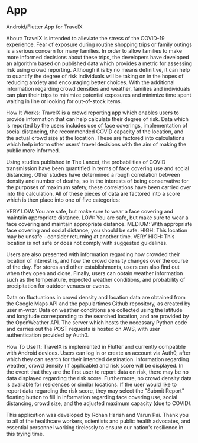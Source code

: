 # App
Android/Flutter App for TravelX

About: TravelX is intended to alleviate the stress of the COVID-19 experience. Fear of exposure during routine shopping trips or family outings is a serious concern for many families. In order to allow families to make more informed decisions about these trips, the developers have developed an algorithm based on published data which provides a metric for assessing risk using crowd reporting. Although it is by no means definitive, it can help to quantify the degree of risk individuals will be taking on in the hopes of reducing anxiety and encouraging better choices. With the additional information regarding crowd densities and weather, families and individuals can plan their trips to minimize potential exposures and minimize time spent waiting in line or looking for out-of-stock items.

How It Works: TravelX is a crowd reporting app which enables users to provide information that can help calculate their degree of risk. Data which is reported by the users includes use of face coverings, implementation of social distancing, the recommended COVID capacity of the location, and the actual crowd size at the location. These are factored into calculations which help inform other users' travel decisions with the aim of making the public more informed.

Using studies published in The Lancet, the probabilities of COVID transmission have been quantified in terms of face covering use and social distancing. Other studies have determined a rough correlation between density and number of deaths, so in the interests of being conservative for the purposes of maximum safety, these correlations have been carried over into the calculation. All of these pieces of data are factored into a score which is then place into one of five categories:

VERY LOW: You are safe, but make sure to wear a face covering and maintain appropriate distance. LOW: You are safe, but make sure to wear a face covering and maintain appropriate distance. MEDIUM: With appropriate face covering and social distance, you should be safe. HIGH: This location may be unsafe - consider returning at another time. VERY HIGH: This location is not safe or does not comply with suggested guidelines.

Users are also presented with information regarding how crowded their location of interest is, and how the crowd density changes over the course of the day. For stores and other establishments, users can also find out when they open and close. Finally, users can obtain weather information such as the temperature, expected weather conditions, and probability of precipitation for outdoor venues or events.

Data on fluctuations in crowd density and location data are obtained from the Google Maps API and the populartimes Github repository, as created by user m-wrzr. Data on weather conditions are collected using the latitude and longitude corresponding to the searched location, and are provided by the OpenWeather API. The server which hosts the necessary Python code and carries out the POST requests is hosted on AWS, with user authentication provided by Auth0.

How To Use It: TravelX is implemented in Flutter and currently compatible with Android devices. Users can log in or create an account via Auth0, after which they can search for their intended destination. Information regarding weather, crowd density (if applicable) and risk score will be displayed. In the event that they are the first user to report data on risk, there may be no data displayed regarding the risk score. Furthermore, no crowd density data is available for residences or similar locations. If the user would like to report data regarding the risk score, they may select the "Submit Report" floating button to fill in information regarding face covering use, social distancing, crowd size, and the adjusted maximum capacity (due to COVID).

This application was developed by Rohan Harish and Varun Pai. Thank you to all of the healthcare workers, scientists and public health advocates, and essential personnel working tirelessly to ensure our nation's resilience in this trying time.
